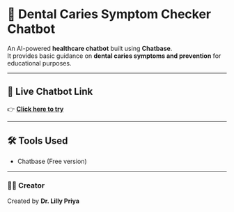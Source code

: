 # 🦷 Dental Caries Symptom Checker Chatbot

An AI-powered **healthcare chatbot** built using **Chatbase**.  
It provides basic guidance on **dental caries symptoms and prevention** for educational purposes.

---

## 🔗 Live Chatbot Link
👉 [**Click here to try**](https://www.chatbase.co/chatbot-iframe/reDa9tRfOim-th8YeUWgS)

---

## 🛠️ Tools Used
- Chatbase (Free version)

---

### 👩‍⚕️ Creator
Created by **Dr. Lilly Priya**


